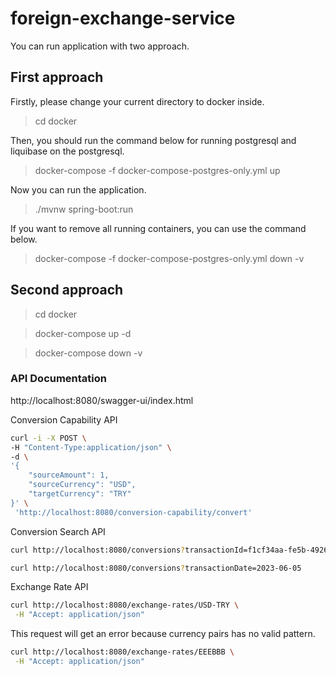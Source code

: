 # foreign-exchange-service

You can run application with two approach.

## First approach ##

Firstly, please change your current directory to docker inside.

> cd docker

Then, you should run the command below for running postgresql and liquibase on the postgresql.

> docker-compose -f docker-compose-postgres-only.yml up

Now you can run the application.

> ./mvnw spring-boot:run

If you want to remove all running containers, you can use the command below.

> docker-compose -f docker-compose-postgres-only.yml down -v

## Second approach ##

> cd docker

> docker-compose up -d

> docker-compose down -v

### API Documentation ###

http://localhost:8080/swagger-ui/index.html

Conversion Capability API

```bash
curl -i -X POST \
-H "Content-Type:application/json" \
-d \
'{
    "sourceAmount": 1,
    "sourceCurrency": "USD",
    "targetCurrency": "TRY"
}' \
 'http://localhost:8080/conversion-capability/convert'
```

Conversion Search API

```bash
curl http://localhost:8080/conversions?transactionId=f1cf34aa-fe5b-4926-82cf-f113ff969bed
```

```bash
curl http://localhost:8080/conversions?transactionDate=2023-06-05
```

Exchange Rate API

```bash
curl http://localhost:8080/exchange-rates/USD-TRY \
 -H "Accept: application/json"
```

This request will get an error because currency pairs has no valid pattern.

```bash
curl http://localhost:8080/exchange-rates/EEEBBB \
 -H "Accept: application/json"
```